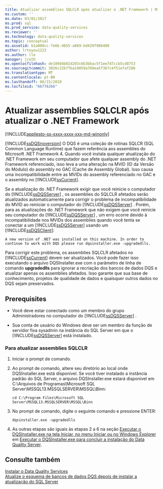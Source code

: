 ```yaml
---
title: Atualizar assemblies SQLCLR após atualizar o .NET Framework | Microsoft Docs
ms.custom: ''
ms.date: 03/01/2017
ms.prod: sql
ms.prod_service: data-quality-services
ms.reviewer: ''
ms.technology: data-quality-services
ms.topic: conceptual
ms.assetid: b1a008cc-7e6b-4655-a869-bd429f986400
author: lrtoyou1223
ms.author: lle
manager: jroth
ms.openlocfilehash: de109d4b02d203c6b3bbac5f1ee7d7ccb5cd8753
ms.sourcegitcommit: 3026c22b7fba19059a769ea5f367c4f51efaf286
ms.translationtype: MT
ms.contentlocale: pt-BR
ms.lasthandoff: 06/15/2019
ms.locfileid: "66776266"
---
```

# <a name="upgrade-sqlclr-assemblies-after-net-framework-update"></a>Atualizar assemblies SQLCLR após atualizar o .NET Framework

[!INCLUDE[appliesto-ss-xxxx-xxxx-xxx-md-winonly](../../includes/appliesto-ss-xxxx-xxxx-xxx-md-winonly.md)]

  [!INCLUDE[ssDQSnoversion](../../includes/ssdqsnoversion-md.md)] O DQS é uma coleção de rotinas SQLCR (SQL Common Language Runtime) que fazem referência aos assemblies do Microsoft .NET Framework 4. Quando você instala qualquer atualização do .NET Framework em seu computador que afete qualquer assembly do .NET Framework referenciado, isso leva a uma alteração na MVID (ID da Versão do Módulo) do assembly no GAC (Cache de Assembly Global). Isso causa uma incompatibilidade entre as MVIDs do assembly referenciado no GAC e o assembly no [!INCLUDE[ssCurrent](../../includes/sscurrent-md.md)].  
  
 Se a atualização do .NET Framework exigir que você reinicie o computador do [!INCLUDE[ssDQSServer](../../includes/ssdqsserver-md.md)] , os assemblies do SQLCLR afetados serão atualizados automaticamente para corrigir o problema de incompatibilidade do MVID ao reiniciar o computador do [!INCLUDE[ssDQSServer](../../includes/ssdqsserver-md.md)] . Porém, para as atualizações do .NET Framework que não exigem que você reinicie seu computador do [!INCLUDE[ssDQSServer](../../includes/ssdqsserver-md.md)] , um erro ocorre devido à incompatibilidade nos MVIDs dos assemblies quando você tenta se conectar a um [!INCLUDE[ssDQSServer](../../includes/ssdqsserver-md.md)] usando um [!INCLUDE[ssDQSClient](../../includes/ssdqsclient-md.md)]:  
  
```  
A new version of .NET was installed on this machine. In order to continue to work with DQS please run dqsinstaller.exe -upgradedlls.  
```  
  
 Para corrigir este problema, os assemblies SQLCLR afetados no [!INCLUDE[ssCurrent](../../includes/sscurrent-md.md)] devem ser atualizados. Você pode fazer isso executando o arquivo DQSInstaller.exe com o parâmetro de linha de comando **upgradedlls** para ignorar a recriação dos bancos de dados DQS e atualizar apenas os assemblies afetados. Isso garante que sua base de conhecimento, projetos de qualidade de dados e quaisquer outros dados no DQS sejam preservados.  
  
## <a name="prerequisites"></a>Prerequisites  
  
-   Você deve estar conectado como um membro do grupo Administradores no computador do [!INCLUDE[ssDQSServer](../../includes/ssdqsserver-md.md)] .  
  
-   Sua conta de usuário do Windows deve ser um membro da função de servidor fixa sysadmin na instância do SQL Server em que o [!INCLUDE[ssDQSServer](../../includes/ssdqsserver-md.md)] está instalado.  
  
### <a name="to-upgrade-sqlclr-assemblies"></a>Para atualizar assemblies SQLCLR  
  
1.  Iniciar o prompt de comando.  
  
2.  Ao prompt de comando, altere seu diretório ao local onde DQSInstaller.exe está disponível. Se você tiver instalado a instância padrão do SQL Server, o arquivo DQSInstaller.exe estará disponível em C:\Arquivos de Programas\Microsoft SQL Server\MSSQL13.MSSQLSERVER\MSSQL\Binn:  
  
    ```  
    cd C:\Program Files\Microsoft SQL Server\MSSQL13.MSSQLSERVER\MSSQL\Binn  
    ```  
  
3.  No prompt de comando, digite o seguinte comando e pressione ENTER:  
  
    ```  
    dqsinstaller.exe -upgradedlls  
    ```  
  
4.  As outras etapas são iguais às etapas 2 a 6 na seção [Executar o DQSInstaller.exe na tela Iniciar, no menu Iniciar ou no Windows Explorer](../../data-quality-services/install-windows/run-dqsinstaller-exe-to-complete-data-quality-server-installation.md#WindowsExplorer) em [Executar o DQSInstaller.exe para concluir a instalação do Data Quality Server](../../data-quality-services/install-windows/run-dqsinstaller-exe-to-complete-data-quality-server-installation.md).  
  
## <a name="see-also"></a>Consulte também  
 [Instalar o Data Quality Services](../../data-quality-services/install-windows/install-data-quality-services.md)   
 [Atualize o esquema de bancos de dados DQS depois de instalar a atualização do SQL Server](../../data-quality-services/install-windows/upgrade-dqs-databases-schema-after-installing-sql-server-update.md)  
  
  
